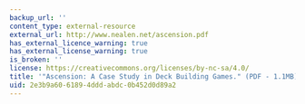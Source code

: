 ```yaml
---
backup_url: ''
content_type: external-resource
external_url: http://www.nealen.net/ascension.pdf
has_external_licence_warning: true
has_external_license_warning: true
is_broken: ''
license: https://creativecommons.org/licenses/by-nc-sa/4.0/
title: '"Ascension: A Case Study in Deck Building Games." (PDF - 1.1MB)'
uid: 2e3b9a60-6189-4ddd-abdc-0b452d0d89a2
---
```

